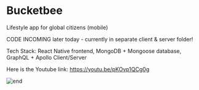 # Bucketbee

Lifestyle app for global citizens (mobile) 

CODE INCOMING later today - currently in separate client & server folder! 

Tech Stack: React Native frontend, MongoDB + Mongoose database, GraphQL + Apollo Client/Server

Here is the Youtube link: https://youtu.be/pKOvp1QCg0g

![end](https://user-images.githubusercontent.com/59074533/110655751-3ac63a80-81b7-11eb-9cea-6651525d7322.png)
